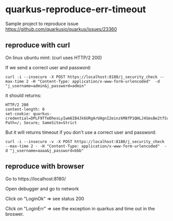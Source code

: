 # quarkus-reproduce-err-timeout

Sample project to reproduce issue https://github.com/quarkusio/quarkus/issues/23360

## reproduce with curl

On linux ubuntu mint: (curl uses HTTP/2 200)

If we send a correct user and password:

``` 
curl -i --insecure -X POST https://localhost:8180/j_security_check --max-time 2 -H "Content-Type: application/x-www-form-urlencoded"  -d "j_username=admin&j_password=admin"
```

it should returns:
``` 
HTTP/2 200 
content-length: 0
set-cookie: quarkus-credential=DPLF9TfeDhesLyIwm6IB4Jk6URgArUAgnI2einzkM8fP1QHLJ4SmsBe2tfSrtdM9; Path=/; Secure; SameSite=Strict
``` 

But it will returns timeout if you don't use a correct user and password:

``` 
curl -i --insecure -v -X POST https://localhost:8180/j_security_check --max-time 2 - -H "Content-Type: application/x-www-form-urlencoded"  -d "j_username=aaaa&j_password=bbb"
```

## reproduce with browser

Go to https://localhost:8180/

Open debugger and go to network

Click on "LoginOk"  => see status 200

Click on "LoginErr" => see the exception in quarkus and time out in the broswer.




